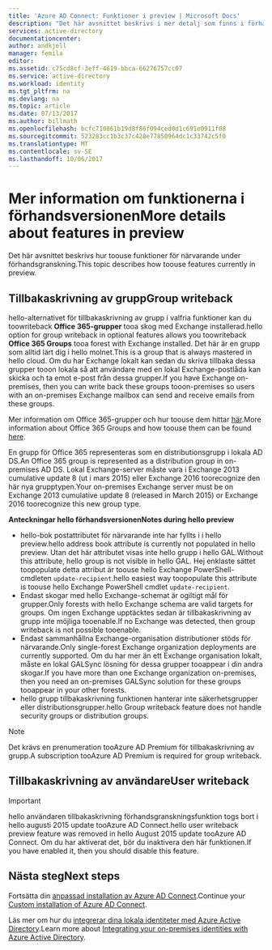 ```yaml
---
title: 'Azure AD Connect: Funktioner i preview | Microsoft Docs'
description: "Det här avsnittet beskrivs i mer detalj som finns i förhandsgranskningen i Azure AD Connect."
services: active-directory
documentationcenter: 
author: andkjell
manager: femila
editor: 
ms.assetid: c75cd8cf-3eff-4619-bbca-66276757cc07
ms.service: active-directory
ms.workload: identity
ms.tgt_pltfrm: na
ms.devlang: na
ms.topic: article
ms.date: 07/13/2017
ms.author: billmath
ms.openlocfilehash: bcfc710861b19d8f86f094ced0d1c691e0911f08
ms.sourcegitcommit: 523283cc1b3c37c428e77850964dc1c33742c5f0
ms.translationtype: MT
ms.contentlocale: sv-SE
ms.lasthandoff: 10/06/2017
---
```

# <a name="more-details-about-features-in-preview"></a><span data-ttu-id="af3cc-103">Mer information om funktionerna i förhandsversionen</span><span class="sxs-lookup"><span data-stu-id="af3cc-103">More details about features in preview</span></span>
<span data-ttu-id="af3cc-104">Det här avsnittet beskrivs hur toouse funktioner för närvarande under förhandsgranskning.</span><span class="sxs-lookup"><span data-stu-id="af3cc-104">This topic describes how toouse features currently in preview.</span></span>

## <a name="group-writeback"></a><span data-ttu-id="af3cc-105">Tillbakaskrivning av grupp</span><span class="sxs-lookup"><span data-stu-id="af3cc-105">Group writeback</span></span>
<span data-ttu-id="af3cc-106">hello-alternativet för tillbakaskrivning av grupp i valfria funktioner kan du toowriteback **Office 365-grupper** tooa skog med Exchange installerad.</span><span class="sxs-lookup"><span data-stu-id="af3cc-106">hello option for group writeback in optional features allows you toowriteback **Office 365 Groups** tooa forest with Exchange installed.</span></span> <span data-ttu-id="af3cc-107">Det här är en grupp som alltid lärt dig i hello molnet.</span><span class="sxs-lookup"><span data-stu-id="af3cc-107">This is a group that is always mastered in hello cloud.</span></span> <span data-ttu-id="af3cc-108">Om du har Exchange lokalt kan sedan du skriva tillbaka dessa grupper tooon lokala så att användare med en lokal Exchange-postlåda kan skicka och ta emot e-post från dessa grupper.</span><span class="sxs-lookup"><span data-stu-id="af3cc-108">If you have Exchange on-premises, then you can write back these groups tooon-premises so users with an on-premises Exchange mailbox can send and receive emails from these groups.</span></span>

<span data-ttu-id="af3cc-109">Mer information om Office 365-grupper och hur toouse dem hittar [här](http://aka.ms/O365g).</span><span class="sxs-lookup"><span data-stu-id="af3cc-109">More information about Office 365 Groups and how toouse them can be found [here](http://aka.ms/O365g).</span></span>

<span data-ttu-id="af3cc-110">En grupp för Office 365 representeras som en distributionsgrupp i lokala AD DS.</span><span class="sxs-lookup"><span data-stu-id="af3cc-110">An Office 365 group is represented as a distribution group in on-premises AD DS.</span></span> <span data-ttu-id="af3cc-111">Lokal Exchange-server måste vara i Exchange 2013 cumulative update 8 (ut i mars 2015) eller Exchange 2016 toorecognize den här nya grupptypen.</span><span class="sxs-lookup"><span data-stu-id="af3cc-111">Your on-premises Exchange server must be on Exchange 2013 cumulative update 8 (released in March 2015) or Exchange 2016 toorecognize this new group type.</span></span>

<span data-ttu-id="af3cc-112">**Anteckningar hello förhandsversionen**</span><span class="sxs-lookup"><span data-stu-id="af3cc-112">**Notes during hello preview**</span></span>

* <span data-ttu-id="af3cc-113">hello-bok postattributet för närvarande inte har fyllts i i hello preview.</span><span class="sxs-lookup"><span data-stu-id="af3cc-113">hello address book attribute is currently not populated in hello preview.</span></span> <span data-ttu-id="af3cc-114">Utan det här attributet visas inte hello grupp i hello GAL.</span><span class="sxs-lookup"><span data-stu-id="af3cc-114">Without this attribute, hello group is not visible in hello GAL.</span></span> <span data-ttu-id="af3cc-115">Hej enklaste sättet toopopulate detta attribut är toouse hello Exchange PowerShell-cmdleten `update-recipient`.</span><span class="sxs-lookup"><span data-stu-id="af3cc-115">hello easiest way toopopulate this attribute is toouse hello Exchange PowerShell cmdlet `update-recipient`.</span></span>
* <span data-ttu-id="af3cc-116">Endast skogar med hello Exchange-schemat är ogiltigt mål för grupper.</span><span class="sxs-lookup"><span data-stu-id="af3cc-116">Only forests with hello Exchange schema are valid targets for groups.</span></span> <span data-ttu-id="af3cc-117">Om ingen Exchange upptäcktes sedan är tillbakaskrivning av grupp inte möjliga tooenable.</span><span class="sxs-lookup"><span data-stu-id="af3cc-117">If no Exchange was detected, then group writeback is not possible tooenable.</span></span>
* <span data-ttu-id="af3cc-118">Endast sammanhållna Exchange-organisation distributioner stöds för närvarande.</span><span class="sxs-lookup"><span data-stu-id="af3cc-118">Only single-forest Exchange organization deployments are currently supported.</span></span> <span data-ttu-id="af3cc-119">Om du har mer än ett Exchange organisation lokalt, måste en lokal GALSync lösning för dessa grupper tooappear i din andra skogar.</span><span class="sxs-lookup"><span data-stu-id="af3cc-119">If you have more than one Exchange organization on-premises, then you need an on-premises GALSync solution for these groups tooappear in your other forests.</span></span>
* <span data-ttu-id="af3cc-120">hello grupp tillbakaskrivning funktionen hanterar inte säkerhetsgrupper eller distributionsgrupper.</span><span class="sxs-lookup"><span data-stu-id="af3cc-120">hello Group writeback feature does not handle security groups or distribution groups.</span></span>

> [!NOTE]
> <span data-ttu-id="af3cc-121">Det krävs en prenumeration tooAzure AD Premium för tillbakaskrivning av grupp.</span><span class="sxs-lookup"><span data-stu-id="af3cc-121">A subscription tooAzure AD Premium is required for group writeback.</span></span>
> 
>

## <a name="user-writeback"></a><span data-ttu-id="af3cc-122">Tillbakaskrivning av användare</span><span class="sxs-lookup"><span data-stu-id="af3cc-122">User writeback</span></span>
> [!IMPORTANT]
> <span data-ttu-id="af3cc-123">hello användaren tillbakaskrivning förhandsgranskningsfunktion togs bort i hello augusti 2015 update tooAzure AD Connect.</span><span class="sxs-lookup"><span data-stu-id="af3cc-123">hello user writeback preview feature was removed in hello August 2015 update tooAzure AD Connect.</span></span> <span data-ttu-id="af3cc-124">Om du har aktiverat det, bör du inaktivera den här funktionen.</span><span class="sxs-lookup"><span data-stu-id="af3cc-124">If you have enabled it, then you should disable this feature.</span></span>
>
>

## <a name="next-steps"></a><span data-ttu-id="af3cc-125">Nästa steg</span><span class="sxs-lookup"><span data-stu-id="af3cc-125">Next steps</span></span>
<span data-ttu-id="af3cc-126">Fortsätta din [anpassad installation av Azure AD Connect](active-directory-aadconnect-get-started-custom.md).</span><span class="sxs-lookup"><span data-stu-id="af3cc-126">Continue your [Custom installation of Azure AD Connect](active-directory-aadconnect-get-started-custom.md).</span></span>

<span data-ttu-id="af3cc-127">Läs mer om hur du [integrerar dina lokala identiteter med Azure Active Directory](active-directory-aadconnect.md).</span><span class="sxs-lookup"><span data-stu-id="af3cc-127">Learn more about [Integrating your on-premises identities with Azure Active Directory](active-directory-aadconnect.md).</span></span>
